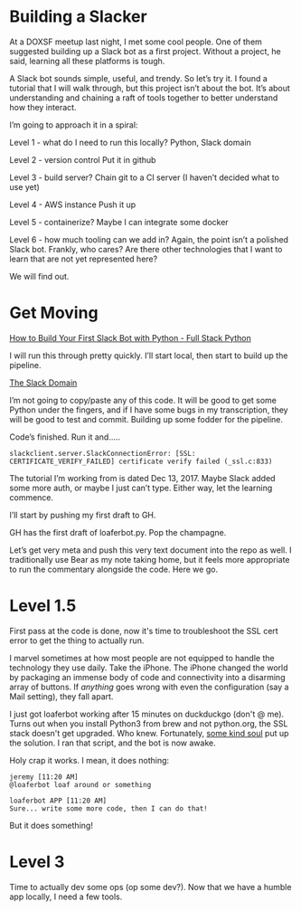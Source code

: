 # Building a Slacker
At a DOXSF meetup last night, I met some cool people. One of them suggested building up a Slack bot as a first project. Without a project, he said, learning all these platforms is tough.

A Slack bot sounds simple, useful, and trendy. So let’s try it. I found a tutorial that I will walk through, but this project isn’t about the bot. It’s about understanding and chaining a raft of tools together to better understand how they interact.

I’m going to approach it in a spiral:

Level 1 - what do I need to run this locally?
Python, Slack domain

Level 2 - version control
Put it in github

Level 3 - build server?
Chain git to a CI server (I haven’t decided what to use yet)

Level 4 - AWS instance
Push it up

Level 5 - containerize?
Maybe I can integrate some docker

Level 6 - how much tooling can we add in?
Again, the point isn’t a polished Slack bot. Frankly, who cares? Are there other technologies that I want to learn that are not yet represented here?

We will find out.

# Get Moving

[How to Build Your First Slack Bot with Python - Full Stack Python](https://www.fullstackpython.com/blog/build-first-slack-bot-python.html)

I will run this through pretty quickly. I’ll start local, then start to build up the pipeline.

[The Slack Domain](loaferbot.slack.com)

I’m not going to copy/paste any of this code. It will be good to get some Python under the fingers, and if I have some bugs in my transcription, they will be good to test and commit. Building up some fodder for the pipeline.

Code’s finished. Run it and…..
```
slackclient.server.SlackConnectionError: [SSL: CERTIFICATE_VERIFY_FAILED] certificate verify failed (_ssl.c:833)
```

The tutorial I’m working from is dated Dec 13, 2017. Maybe Slack added some more auth, or maybe I just can’t type. Either way, let the learning commence.

I’ll start by pushing my first draft to GH.

GH has the first draft of loaferbot.py. Pop the champagne.

Let’s get very meta and push this very text document into the repo as well. I traditionally use Bear as my note taking home, but it feels more appropriate to run the commentary alongside the code. Here we go.

# Level 1.5
First pass at the code is done, now it's time to troubleshoot the SSL cert error to get the thing to actually run.

I marvel sometimes at how most people are not equipped to handle the technology they use daily.
Take the iPhone. The iPhone changed the world by packaging an immense body of code and connectivity into a disarming array of buttons. If _anything_ goes wrong with even the configuration (say a Mail setting), they fall apart.

I just got loaferbot working after 15 minutes on duckduckgo (don't @ me). Turns out when you install Python3 from brew and not python.org, the SSL stack doesn't get upgraded. Who knew. Fortunately, [some kind soul](https://stackoverflow.com/questions/44649449/brew-installation-of-python-3-6-1-ssl-certificate-verify-failed-certificate#44649450) put up the solution. I ran that script, and the bot is now awake.

Holy crap it works. 
I mean, it does nothing:

```
jeremy [11:20 AM]
@loaferbot loaf around or something

loaferbot APP [11:20 AM]
Sure... write some more code, then I can do that!
```

But it does something!

# Level 3
Time to actually dev some ops (op some dev?). Now that we have a humble app locally, I need a few tools. 